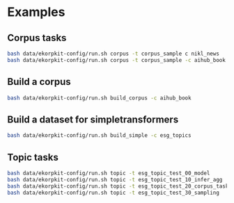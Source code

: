 # Examples

## Corpus tasks

```bash
bash data/ekorpkit-config/run.sh corpus -t corpus_sample c nikl_news 
bash data/ekorpkit-config/run.sh corpus -t corpus_sample -c aihub_book
```

## Build a corpus

```bash
bash data/ekorpkit-config/run.sh build_corpus -c aihub_book
```
## Build a dataset for simpletransformers

```bash
bash data/ekorpkit-config/run.sh build_simple -c esg_topics
```

## Topic tasks

```bash
bash data/ekorpkit-config/run.sh topic -t esg_topic_test_00_model
bash data/ekorpkit-config/run.sh topic -t esg_topic_test_10_infer_agg
bash data/ekorpkit-config/run.sh topic -t esg_topic_test_20_corpus_task
bash data/ekorpkit-config/run.sh topic -t esg_topic_test_30_sampling
```